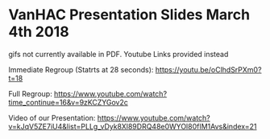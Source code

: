 # VanHAC Presentation Slides March 4th 2018

gifs not currently available in PDF. Youtube Links provided instead

Immediate Regroup (Statrts at 28 seconds):
https://youtu.be/oClhdSrPXm0?t=18

Full Regroup:
https://www.youtube.com/watch?time_continue=16&v=9zKCZYGov2c

Video of our Presentation:
https://www.youtube.com/watch?v=kJqV5ZE7iU4&list=PLLg_vDyk8Xl89DRQ48e0WYOl80fIM1Avs&index=21
